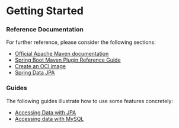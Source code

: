 # Getting Started

### Reference Documentation
For further reference, please consider the following sections:

* [Official Apache Maven documentation](https://maven.apache.org/guides/index.html)
* [Spring Boot Maven Plugin Reference Guide](https://docs.spring.io/spring-boot/docs/2.7.11-SNAPSHOT/maven-plugin/reference/html/)
* [Create an OCI image](https://docs.spring.io/spring-boot/docs/2.7.11-SNAPSHOT/maven-plugin/reference/html/#build-image)
* [Spring Data JPA](https://docs.spring.io/spring-boot/docs/2.7.11-SNAPSHOT/reference/htmlsingle/#data.sql.jpa-and-spring-data)

### Guides
The following guides illustrate how to use some features concretely:

* [Accessing Data with JPA](https://spring.io/guides/gs/accessing-data-jpa/)
* [Accessing data with MySQL](https://spring.io/guides/gs/accessing-data-mysql/)

